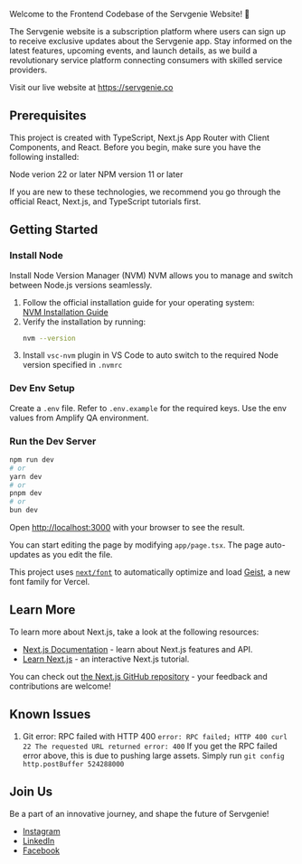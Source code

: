 Welcome to the Frontend Codebase of the Servgenie Website! 🚀

The Servgenie website is a subscription platform where users can sign up to receive exclusive updates about the Servgenie app. Stay informed on the latest features, upcoming events, and launch details, as we build a revolutionary service platform connecting consumers with skilled service providers.

Visit our live website at https://servgenie.co

## Prerequisites

This project is created with TypeScript, Next.js App Router with Client Components, and React. Before you begin, make sure you have the following installed:

Node verion 22 or later
NPM version 11 or later

If you are new to these technologies, we recommend you go through the official React, Next.js, and TypeScript tutorials first.

## Getting Started

### Install Node

Install Node Version Manager (NVM)
NVM allows you to manage and switch between Node.js versions seamlessly.

1. Follow the official installation guide for your operating system:  
   [NVM Installation Guide](https://github.com/nvm-sh/nvm#installing-and-updating)
2. Verify the installation by running:
   ```bash
   nvm --version
   ```
3. Install `vsc-nvm` plugin in VS Code to auto switch to the required Node version specified in `.nvmrc`

### Dev Env Setup

Create a `.env` file.
Refer to `.env.example` for the required keys.
Use the env values from Amplify QA environment.

### Run the Dev Server

```bash
npm run dev
# or
yarn dev
# or
pnpm dev
# or
bun dev
```

Open [http://localhost:3000](http://localhost:3000) with your browser to see the result.

You can start editing the page by modifying `app/page.tsx`. The page auto-updates as you edit the file.

This project uses [`next/font`](https://nextjs.org/docs/app/building-your-application/optimizing/fonts) to automatically optimize and load [Geist](https://vercel.com/font), a new font family for Vercel.

## Learn More

To learn more about Next.js, take a look at the following resources:

- [Next.js Documentation](https://nextjs.org/docs) - learn about Next.js features and API.
- [Learn Next.js](https://nextjs.org/learn) - an interactive Next.js tutorial.

You can check out [the Next.js GitHub repository](https://github.com/vercel/next.js) - your feedback and contributions are welcome!

## Known Issues

1. Git error: RPC failed with HTTP 400
   `error: RPC failed; HTTP 400 curl 22 The requested URL returned error: 400`
   If you get the RPC failed error above, this is due to pushing large assets. Simply run `git config http.postBuffer 524288000`

## Join Us

Be a part of an innovative journey, and shape the future of Servgenie!

- [Instagram](https://www.instagram.com/servgenie)
- [LinkedIn](https://www.linkedin.com/company/servgenie)
- [Facebook](https://www.facebook.com/servgenie.co)
